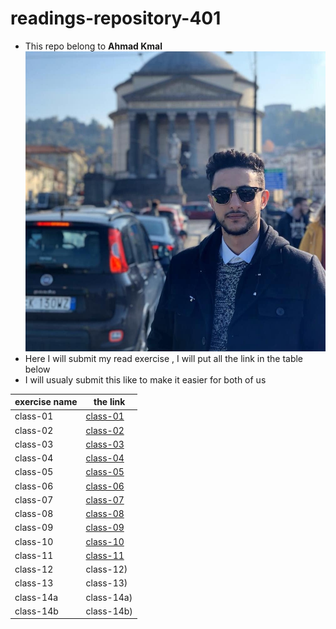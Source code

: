 # readings-repository-401
* This repo belong to **Ahmad Kmal**
![ahmad kmal](76638483_10219918505896882_4825513838591868928_n.jpg)
* Here I will submit my read exercise , I will put all the link in the table below 
* I will usualy submit this like to make it easier for both of us 


|exercise name | the link     | 
|--------------|--------------|
|class-01      | [class-01](https://401-advanced-javascript-ahmadkmal.github.io/readings-repository/class01)            |
|class-02      |  [class-02](https://401-advanced-javascript-ahmadkmal.github.io/readings-repository/class02)           |
|class-03      |  [class-03](https://401-advanced-javascript-ahmadkmal.github.io/readings-repository/class03)           |
|class-04      |  [class-04](https://ahmadkmal.github.io/classing-notes/class-4)           |
|class-05      |  [class-05](https://ahmadkmal.github.io/classing-notes/class-5)           |
|class-06      |  [class-06](https://ahmadkmal.github.io/classing-notes/class-6)           |
|class-07      |  [class-07](https://ahmadkmal.github.io/classing-notes/class-07)           |
|class-08      |  [class-08](https://ahmadkmal.github.io/classing-notes/class-08)           |
|class-09      |  [class-09](https://ahmadkmal.github.io/classing-notes/class-09)           |  
|class-10      |  [class-10](https://ahmadkmal.github.io/classing-notes/class-10)           |
|class-11      |  [class-11](https://ahmadkmal.github.io/classing-notes/class-11)           |
|class-12      |  class-12)           |
|class-13      |  class-13)           |
|class-14a      |  class-14a)           |
|class-14b      |  class-14b)           | 

